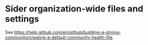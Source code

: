 # Sider organization-wide files and settings

See <https://help.github.com/en/github/building-a-strong-community/creating-a-default-community-health-file>.

